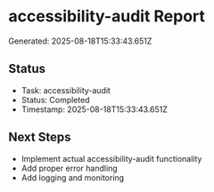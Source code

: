 # accessibility-audit Report

Generated: 2025-08-18T15:33:43.651Z

## Status
- Task: accessibility-audit
- Status: Completed
- Timestamp: 2025-08-18T15:33:43.651Z

## Next Steps
- Implement actual accessibility-audit functionality
- Add proper error handling
- Add logging and monitoring
